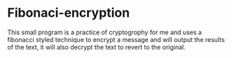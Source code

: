 # Fibonaci-encryption
This small program is a practice of cryptogrophy for me and uses a fibonacci styled technique to encrypt a message and will output the results of the text, it will also decrypt the text to revert to the original.
